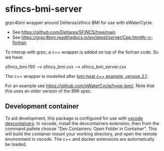 # sfincs-bmi-server

grpc4bmi wrapper around Delteras/sfincs BMI for use with eWaterCycle.

* See https://github.com/Deltares/SFINCS/tree/main
* See https://grpc4bmi.readthedocs.io/en/latest/server/Cpp.html#c-c-fortran

To interop with grpc, a c++ wrapper is added on top of the fortran code. So we have:

sfincs_bmi.f90 --> sfincs_bmi.cxx --> sfincs_bmi_server.cxx

The c++ wrapper is modelled after [bmi-heat c++ example, version
2.1](https://github.com/csdms/bmi-example-cxx/blob/2ede037a29e34d66c274768caad1a891a70c7897/heat/bmi_heat.hxx).

For an example see https://github.com/eWaterCycle/hype-bmi/. Note that this uses
an older version of the BMI spec.


## Development container

To aid development, this package is configured for use with [vscode
devcontainers](https://code.visualstudio.com/docs/devcontainers/containers). In
vscode, install the devcontainers extension, then from the command pallete
choose "Dev Containers: Open Folder in Container". This will build the container
mount your working directory, and open the remote environment in vscode. The c++
and docker extensions are automatically be loaded.
